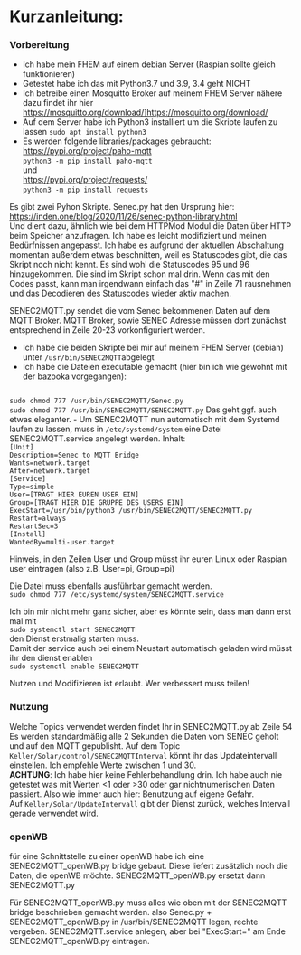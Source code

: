 
# Kurzanleitung:

### Vorbereitung
- Ich habe mein FHEM auf einem debian Server (Raspian sollte gleich funktionieren)
- Getestet habe ich das mit Python3.7 und 3.9, 3.4 geht NICHT
- Ich betreibe einen Mosquitto Broker auf meinem FHEM Server nähere dazu findet ihr hier
https://mosquitto.org/download/]https://mosquitto.org/download/
- Auf dem Server habe ich Python3 installiert um die Skripte laufen zu lassen
<code>sudo apt install python3</code>
- Es werden folgende libraries/packages gebraucht:   
https://pypi.org/project/paho-mqtt  
<code>python3 -m pip install paho-mqtt</code>  
und  
https://pypi.org/project/requests/  
<code>python3 -m pip install requests</code>


Es gibt zwei Pyhon Skripte.
Senec.py hat den Ursprung hier:  
https://inden.one/blog/2020/11/26/senec-python-library.html  
Und dient dazu, ähnlich wie bei dem HTTPMod Modul die Daten über HTTP beim Speicher anzufragen. Ich habe es leicht modifiziert und meinen Bedürfnissen angepasst.
Ich habe es aufgrund der aktuellen Abschaltung momentan außerdem etwas beschnitten, weil es Statuscodes gibt, die das Skript noch nicht kennt. Es sind wohl die Statuscodes 95 und 96 hinzugekommen. Die sind im Skript schon mal drin. Wenn das mit den Codes passt, kann man irgendwann einfach das "#" in Zeile 71 rausnehmen und das Decodieren des Statuscodes wieder aktiv machen.

SENEC2MQTT.py sendet die vom Senec bekommenen Daten auf dem MQTT Broker.
MQTT Broker, sowie SENEC Adresse müssen dort zunächst entsprechend in Zeile 20-23 vorkonfiguriert werden.


- Ich habe die beiden Skripte bei mir auf meinem FHEM Server (debian) unter <code>/usr/bin/SENEC2MQTT</code>abgelegt
- Ich habe die Dateien executable gemacht (hier bin ich wie gewohnt mit der bazooka vorgegangen):   
<code>
sudo chmod 777 /usr/bin/SENEC2MQTT/Senec.py  
sudo chmod 777 /usr/bin/SENEC2MQTT/SENEC2MQTT.py</code>  
Das geht ggf. auch etwas eleganter.
- Um SENEC2MQTT nun automatisch mit dem Systemd laufen zu lassen, muss in <code>/etc/systemd/system</code> eine Datei SENEC2MQTT.service angelegt werden.   
Inhalt:  
<code>
[Unit]  
Description=Senec to MQTT Bridge  
Wants=network.target  
After=network.target  
[Service]  
Type=simple  
User=[TRAGT HIER EUREN USER EIN]  
Group=[TRAGT HIER DIE GRUPPE DES USERS EIN]  
ExecStart=/usr/bin/python3 /usr/bin/SENEC2MQTT/SENEC2MQTT.py  
Restart=always  
RestartSec=3  
[Install]  
WantedBy=multi-user.target</code>  

Hinweis, in den Zeilen User und Group müsst ihr euren Linux oder Raspian user eintragen (also z.B. User=pi, Group=pi)

Die Datei muss ebenfalls ausführbar gemacht werden.  
<code>sudo chmod 777 /etc/systemd/system/SENEC2MQTT.service</code>

Ich bin mir nicht mehr ganz sicher, aber es könnte sein, dass man dann erst mal mit  
<code>sudo systemctl start SENEC2MQTT</code>  
den Dienst erstmalig starten muss.  
Damit der service auch bei einem Neustart automatisch geladen wird müsst ihr den dienst enablen  
<code>sudo systemctl enable SENEC2MQTT</code>

Nutzen und Modifizieren ist erlaubt. Wer verbessert muss teilen! 


### Nutzung
Welche Topics verwendet werden findet Ihr in SENEC2MQTT.py ab Zeile 54  
Es werden standardmäßig alle 2 Sekunden die Daten vom SENEC geholt und auf den MQTT gepublisht.
Auf dem Topic <code>Keller/Solar/control/SENEC2MQTTInterval</code> könnt ihr das Updateintervall einstellen.
Ich empfehle Werte zwischen 1 und 30.  
**ACHTUNG**: Ich habe hier keine Fehlerbehandlung drin. Ich habe auch nie getestet was mit Werten <1 oder >30 oder gar nichtnumerischen Daten passiert.
Also wie immer auch hier: Benutzung auf eigene Gefahr.  
Auf <code>Keller/Solar/UpdateIntervall</code> gibt der Dienst zurück, welches Intervall gerade verwendet wird.

### openWB
für eine Schnittstelle zu einer openWB habe ich eine SENEC2MQTT_openWB.py bridge gebaut. Diese liefert zusätzlich noch die Daten, die openWB möchte. 
SENEC2MQTT_openWB.py ersetzt dann SENEC2MQTT.py

Für SENEC2MQTT_openWB.py muss alles wie oben mit der SENEC2MQTT bridge beschrieben gemacht werden. also Senec.py + SENEC2MQTT_openWB.py in /usr/bin/SENEC2MQTT legen, rechte vergeben. SENEC2MQTT.service anlegen, aber bei "ExecStart=" am Ende SENEC2MQTT_openWB.py eintragen. 
